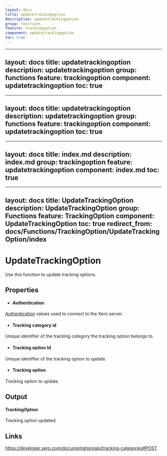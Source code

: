 ```yaml
---
layout: docs
title: updatetrackingoption
description: updatetrackingoption
group: functions
feature: trackingoption
component: updatetrackingoption
toc: true
---
```

---
layout: docs
title: updatetrackingoption
description: updatetrackingoption
group: functions
feature: trackingoption
component: updatetrackingoption
toc: true
---
---
layout: docs
title: updatetrackingoption
description: updatetrackingoption
group: functions
feature: trackingoption
component: updatetrackingoption
toc: true
---
---
layout: docs
title: index.md
description: index.md
group: trackingoption
feature: updatetrackingoption
component: index.md
toc: true
---
---
layout: docs
title: UpdateTrackingOption
description: UpdateTrackingOption
group: Functions
feature: TrackingOption
component: UpdateTrackingOption
toc: true
redirect_from: docs/Functions/TrackingOption/UpdateTrackingOption/index
---
UpdateTrackingOption
============

Use this function to update tracking options.

Properties
----------

- #### Authentication
[Authentication](../../../Common/Authentication/Index.md) values used to connect to the Xero server.
- #### Tracking category id
Unique identifier of the tracking category the tracking option belongs to.
- #### Tracking option Id
Unique identifier of the tracking option to update.
- #### Tracking option
Tracking option to update.


Output
-----
#### TrackingOption
Tracking option updated.

Links
-----

https://developer.xero.com/documentation/api/tracking-categories#POST
